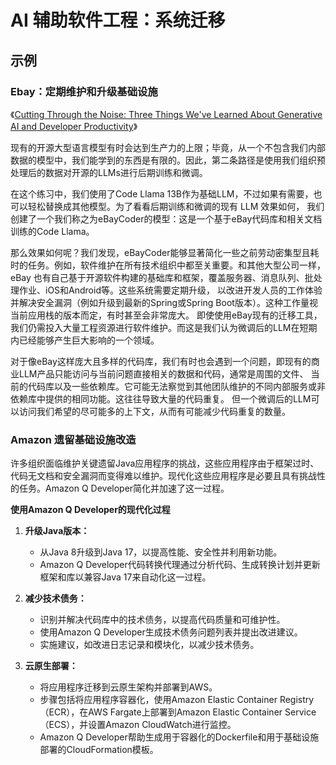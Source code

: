# AI 辅助软件工程：系统迁移

## 示例

### Ebay：定期维护和升级基础设施

《[Cutting Through the Noise: Three Things We've Learned About Generative AI and Developer Productivity](https://innovation.ebayinc.com/tech/features/cutting-through-the-noise-three-things-weve-learned-about-generative-ai-and-developer-productivity/)》

现有的开源大型语言模型有时会达到生产力的上限；毕竟，从一个不包含我们内部数据的模型中，我们能学到的东西是有限的。因此，第二条路径是使用我们组织预处理后的数据对开源的LLMs进行后期训练和微调。

在这个练习中，我们使用了Code Llama 13B作为基础LLM，不过如果有需要，也可以轻松替换成其他模型。为了看看后期训练和微调的现有
LLM 效果如何，
我们创建了一个我们称之为eBayCoder的模型：这是一个基于eBay代码库和相关文档训练的Code Llama。

那么效果如何呢？我们发现，eBayCoder能够显著简化一些之前劳动密集型且耗时的任务。例如，软件维护在所有技术组织中都至关重要。和其他大型公司一样，eBay
也有自己基于开源软件构建的基础库和框架，覆盖服务器、消息队列、批处理作业、iOS和Android等。这些系统需要定期升级，
以改进开发人员的工作体验并解决安全漏洞（例如升级到最新的Spring或Spring Boot版本）。这种工作量视当前应用栈的版本而定，有时甚至会非常庞大。
即使使用eBay现有的迁移工具，我们仍需投入大量工程资源进行软件维护。而这是我们认为微调后的LLM在短期内已经能够产生巨大影响的一个领域。

对于像eBay这样庞大且多样的代码库，我们有时也会遇到一个问题，即现有的商业LLM产品只能访问与当前问题直接相关的数据和代码，通常是周围的文件、
当前的代码库以及一些依赖库。它可能无法察觉到其他团队维护的不同内部服务或非依赖库中提供的相同功能。这往往导致大量的代码重复。
但一个微调后的LLM可以访问我们希望的尽可能多的上下文，从而有可能减少代码重复的数量。

### Amazon 遗留基础设施改造

许多组织面临维护关键遗留Java应用程序的挑战，这些应用程序由于框架过时、代码无文档和安全漏洞而变得难以维护。现代化这些应用程序是必要且具有挑战性的任务。Amazon
Q Developer简化并加速了这一过程。

**使用Amazon Q Developer的现代化过程**

1. **升级Java版本：**
    - 从Java 8升级到Java 17，以提高性能、安全性并利用新功能。
    - Amazon Q Developer代码转换代理通过分析代码、生成转换计划并更新框架和库以兼容Java 17来自动化这一过程。

2. **减少技术债务：**
    - 识别并解决代码库中的技术债务，以提高代码质量和可维护性。
    - 使用Amazon Q Developer生成技术债务问题列表并提出改进建议。
    - 实施建议，如改进日志记录和模块化，以减少技术债务。

3. **云原生部署：**
    - 将应用程序迁移到云原生架构并部署到AWS。
    - 步骤包括将应用程序容器化，使用Amazon Elastic Container Registry（ECR），在AWS Fargate上部署到Amazon Elastic Container
      Service（ECS），并设置Amazon CloudWatch进行监控。
    - Amazon Q Developer帮助生成用于容器化的Dockerfile和用于基础设施部署的CloudFormation模板。

